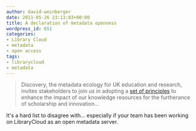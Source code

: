 ```yaml
---
author: david-weinberger
date: 2011-05-26 23:13:03+00:00
title: A declaration of metadata openness
wordpress_id: 651
categories:
- Library Cloud
- metadata
- open access
tags:
- librarycloud
- metadata
---
```

> Discovery, the metadata ecology for UK education and research, invites stakeholders to join us in adopting a [set of principles](http://discovery.ac.uk/businesscase/principles/) to enhance the impact of our knowledge resources for the furtherance of scholarship and innovation...

It's a hard list to disagree with... especially if your team has been working on LibraryCloud as an open metadata server.
